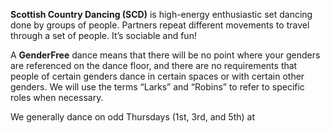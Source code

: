 **Scottish Country Dancing (SCD)** is high-energy enthusiastic set dancing done by
groups of people. Partners repeat different movements to travel through a set of
people. It’s sociable and fun!

A **GenderFree** dance means that there will be no point where your genders are
referenced on the dance floor, and there are no requirements that people of
certain genders dance in certain spaces or with certain other genders. We will use
the terms “Larks” and “Robins” to refer to specific roles when necessary.

We generally dance on odd Thursdays (1st, 3rd, and 5th) at 